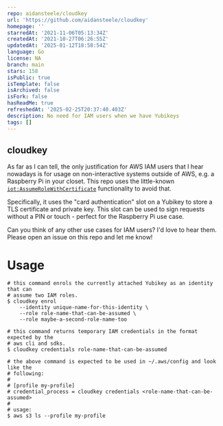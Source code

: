 ```yaml
---
repo: aidansteele/cloudkey
url: 'https://github.com/aidansteele/cloudkey'
homepage: ''
starredAt: '2021-11-06T05:13:34Z'
createdAt: '2021-10-27T06:26:55Z'
updatedAt: '2025-01-12T18:58:54Z'
language: Go
license: NA
branch: main
stars: 158
isPublic: true
isTemplate: false
isArchived: false
isFork: false
hasReadMe: true
refreshedAt: '2025-02-25T20:37:40.403Z'
description: No need for IAM users when we have Yubikeys
tags: []
---
```


## cloudkey

As far as I can tell, the only justification for AWS IAM users that I hear 
nowadays is for usage on non-interactive systems outside of AWS, e.g. a Raspberry 
Pi in your closet. This repo uses the little-known [`iot:AssumeRoleWithCertificate`][aws-blog]
functionality to avoid that.

Specifically, it uses the "card authentication" slot on a Yubikey to store a TLS
certificate and private key. This slot can be used to sign requests without a PIN
or touch - perfect for the Raspberry Pi use case. 

Can you think of any other use cases for IAM users? I'd love to hear them. Please
open an issue on this repo and let me know!

# Usage

```
# this command enrols the currently attached Yubikey as an identity that can
# assume two IAM roles.
$ cloudkey enrol
    --identity unique-name-for-this-identity \
    --role role-name-that-can-be-assumed \
    --role maybe-a-second-role-name-too
    
# this command returns temporary IAM credentials in the format expected by the
# aws cli and sdks. 
$ cloudkey credentials role-name-that-can-be-assumed

# the above command is expected to be used in ~/.aws/config and look like the 
# following:
#
# [profile my-profile]
# credential_process = cloudkey credentials <role-name-that-can-be-assumed>
#
# usage:
$ aws s3 ls --profile my-profile 
```

[aws-blog]: https://aws.amazon.com/blogs/security/how-to-eliminate-the-need-for-hardcoded-aws-credentials-in-devices-by-using-the-aws-iot-credentials-provider/
